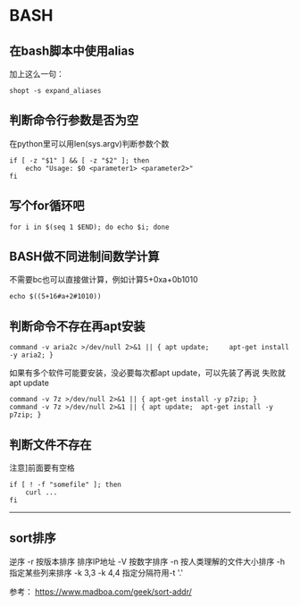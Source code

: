# BASH


## 在bash脚本中使用alias

加上这么一句：

```
shopt -s expand_aliases
```

## 判断命令行参数是否为空

在python里可以用len(sys.argv)判断参数个数

```
if [ -z "$1" ] && [ -z "$2" ]; then
    echo "Usage: $0 <parameter1> <parameter2>"
fi
```

## 写个for循环吧

```
for i in $(seq 1 $END); do echo $i; done
```

## BASH做不同进制间数学计算

不需要bc也可以直接做计算，例如计算5+0xa+0b1010

```
echo $((5+16#a+2#1010))
```

## 判断命令不存在再apt安装

```
command -v aria2c >/dev/null 2>&1 || { apt update;     apt-get install -y aria2; }
```

如果有多个软件可能要安装，没必要每次都apt update，可以先装了再说 失败就apt update

```
command -v 7z >/dev/null 2>&1 || { apt-get install -y p7zip; }
command -v 7z >/dev/null 2>&1 || { apt update;  apt-get install -y p7zip; }
```

## 判断文件不存在

注意]前面要有空格

```
if [ ! -f "somefile" ]; then
    curl ...
fi
```

----

## sort排序

逆序 -r
按版本排序 排序IP地址 -V
按数字排序 -n
按人类理解的文件大小排序 -h
指定某些列来排序 -k 3,3 -k 4,4 指定分隔符用-t '.'

参考： https://www.madboa.com/geek/sort-addr/